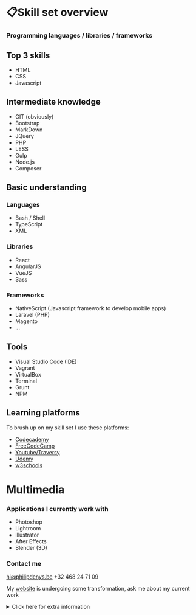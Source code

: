 # 📋Skill set overview
### Programming languages / libraries / frameworks

## Top 3 skills
- HTML
- CSS
- Javascript

## Intermediate knowledge
- GIT (obviously)
- Bootstrap
- MarkDown
- JQuery
- PHP 
- LESS
- Gulp
- Node.js
- Composer

## Basic understanding
### Languages
- Bash / Shell
- TypeScript
- XML

### Libraries
- React
- AngularJS
- VueJS
- Sass

### Frameworks
- NativeScript (Javascript framework to develop mobile apps)
- Laravel (PHP)
- Magento
- ...

## Tools
- Visual Studio Code (IDE)
- Vagrant
- VirtualBox
- Terminal
- Grunt
- NPM

## Learning platforms
To brush up on my skill set I use these platforms:
- [Codecademy](https://www.codecademy.com/users/philipdenys/achievements)
- [FreeCodeCamp](https://www.freecodecamp.org/philipdenys)
- [Youtube/Traversy](https://youtu.be/UnTQVlqmDQ0)
- [Udemy](https://www.udemy.com/user/philipdenys/)
- [w3schools](https://www.w3schools.com/)

# Multimedia
### Applications I currently work with 
- Photoshop
- Lightroom
- Illustrator
- After Effects
- Blender (3D)


### Contact me

hi@philipdenys.be
+32 468 24 71 09

My [website](https://www.philipdenys.be) is undergoing some transformation, ask me about my current work

<details><summary>Click here for extra information</summary>
<p>

👨🏽‍💻 I used markdown/git to make this *skill set overview*💻📲 

</p>
</details>
